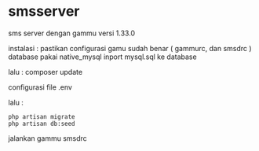 # smsserver
sms server dengan gammu  versi 1.33.0

instalasi :
pastikan configurasi gamu sudah benar ( gammurc, dan smsdrc ) database pakai native_mysql
inport mysql.sql ke database

lalu :
    composer update
    
configurasi file .env

lalu :

    php artisan migrate
    php artisan db:seed
    
jalankan gammu smsdrc 



